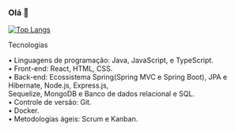 ### Olá 👋
 
[![Top Langs](https://github-readme-stats.vercel.app/api/top-langs/?username=MateusKGomes&layout=compact)](https://github.com/anuraghazra/github-readme-stats)



Tecnologias

• Linguagens de programação: Java, JavaScript, e TypeScript. <br>
• Front-end: React, HTML, CSS. <br>
• Back-end: Ecossistema Spring(Spring MVC e Spring Boot), JPA e Hibernate, Node.js, Express.js, <br>
Sequelize, MongoDB e Banco de dados relacional e SQL.<br>
• Controle de versão: Git.<br>
• Docker.<br>
• Metodologias ágeis: Scrum e Kanban.<br>
